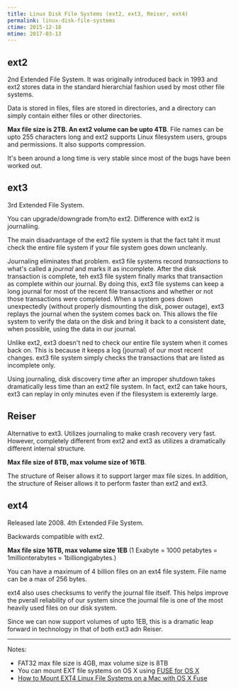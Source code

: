 ```yaml
---
title: Linux Disk File Systems (ext2, ext3, Reiser, ext4)
permalink: linux-disk-file-systems
ctime: 2015-12-18
mtime: 2017-03-13
---
```


ext2
---
2nd Extended File System. It was originally introduced back in 1993 and ext2 stores data in the standard hierarchial fashion used by most other file systems.

Data is stored in files, files are stored in directories, and a directory can simply contain either files or other directories.

**Max file size is 2TB. An ext2 volume can be upto 4TB**. File names can be upto 255 characters long and ext2 supports Linux filesystem users, groups and permissions. It also supports compression.

It's been around a long time is very stable since most of the bugs have been worked out.


ext3
---
3rd Extended File System.

You can upgrade/downgrade from/to ext2. Difference with ext2 is journaliing.

The main disadvantage of the ext2 file system is that the fact taht it must check the entire file system if your file system goes down uncleanly.

Journaling eliminates that problem. ext3 file systems record _transactions_ to what's called a _journal_ and marks it as incomplete. After the disk transaction is complete, teh ext3 file system finally marks that transaction as complete within our journal. By doing this, ext3 file systems can keep a long journal for most of the recent file transactions and whether or not those transactions were completed. When a system goes down unexpectedly (without properly dismounting the disk, power outage), ext3 replays the journal when the system comes back on. This allows the file system to verify the data on the disk and bring it back to a consistent date, when possible, using the data in our journal.

Unlike ext2, ext3 doesn't ned to check our entire file system when it comes back on. This is because it keeps a log (journal) of our most recent changes. ext3 file system simply checks the transactions that are listed as incomplete only.

Using journaling, disk discovery time after an improper shutdown takes dramatically less time than an ext2 file system. In fact, ext2 can take hours, ext3 can replay in only minutes even if the filesystem is exteremly large.


Reiser
---
Alternative to ext3. Utilizes journaling to make crash recovery very fast. However, completely different from ext2 and ext3 as utilizes a dramatically different internal structure.

**Max file size of 8TB, max volume size of 16TB**.

The structure of Reiser allows it to support larger max file sizes. In addition, the structure of Reiser allows it to perform faster than ext2 and ext3.


ext4
---
Released late 2008. 4th Extended File System.

Backwards compatible with ext2.

**Max file size 16TB, max volume size 1EB** (1 Exabyte = 1000 petabytes = 1millionterabytes = 1billiongigabytes.)

You can have a maximum of 4 billion files on an ext4 file system. File name can be a max of 256 bytes.

ext4 also uses checksums to verify the journal file itself. This helps improve the pverall reliability of our system since the journal file is one of the most heavily used files on our disk system.

Since we can now support volumes of upto 1EB, this is a dramatic leap forward in technology in that of both ext3 adn Reiser.

---
Notes:

- FAT32 max file size is 4GB, max volume size is 8TB
- You can mount EXT file systems on OS X using [FUSE for OS X](http://osxfuse.github.io/)
- [How to Mount EXT4 Linux File Systems on a Mac with OS X Fuse](http://osxdaily.com/2014/03/20/mount-ext-linux-file-system-mac/)